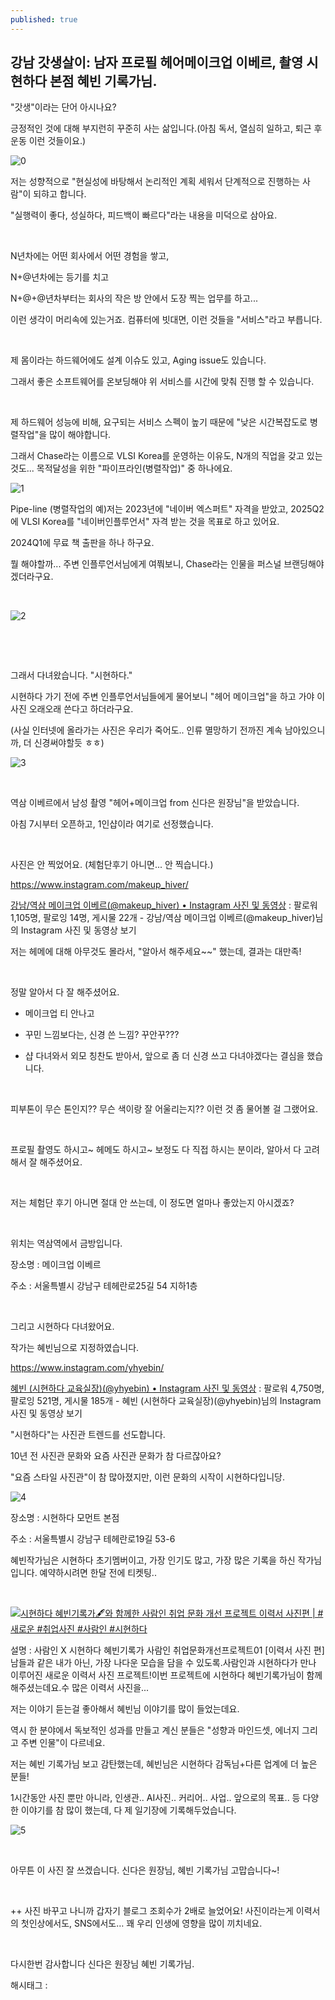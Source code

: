 ```yaml
---
published: true
---
```

## 강남 갓생살이: 남자 프로필 헤어메이크업 이베르, 촬영 시현하다 본점 혜빈 기록가님.

"갓생"이라는 단어 아시나요?

긍정적인 것에 대해 부지런히 꾸준히 사는 삶입니다.(아침 독서, 열심히 일하고, 퇴근 후 운동 이런 것들이요.)

![0](/assets/img/223288210026/0.png)

저는 성향적으로 "현실성에 바탕해서 논리적인 계획 세워서 단계적으로 진행하는 사람"이 되햐고 합니다.

"실행력이 좋다, 성실하다, 피드백이 빠르다"라는 내용을 미덕으로 삼아요.

​

N년차에는 어떤 회사에서 어떤 경험을 쌓고,

N+@년차에는 등기를 치고

N+@+@년차부터는 회사의 작은 방 안에서 도장 찍는 업무를 하고...

이런 생각이 머리속에 있는거죠. 컴퓨터에 빗대면, 이런 것들을 "서비스"라고 부릅니다.

​

제 몸이라는 하드웨어에도 설계 이슈도 있고, Aging issue도 있습니다.

그래서 좋은 소프트웨어를 온보딩해야 위 서비스를 시간에 맞춰 진행 할 수 있습니다.

​

제 하드웨어 성능에 비해, 요구되는 서비스 스펙이 높기 때문에 "낮은 시간복잡도로 병렬작업"을 많이 해야합니다.

그래서 Chase라는 이름으로 VLSI Korea를 운영하는 이유도, N개의 직업을  갖고 있는 것도... 목적달성을 위한 "파이프라인(병렬작업)" 중 하나에요.

![1](/assets/img/223288210026/1.png)

Pipe-line (병렬작업의 예)저는 2023년에 "네이버 엑스퍼트" 자격을 받았고, 2025Q2에 VLSI Korea를 "네이버인플루언서" 자격 받는 것을 목표로 하고 있어요.

2024Q1에 무료 책 출판을 하나 하구요.

뭘 해야할까... 주변 인플루언서님에게 여쭤보니, Chase라는 인물을 퍼스널 브랜딩해야겠더라구요.

​

![2](/assets/img/223288210026/2.png)

​

​

그래서 다녀왔습니다. "시현하다."

시현하다 가기 전에 주변 인플루언서님들에게 물어보니 "헤어 메이크업"을 하고 가야 이 사진 오래오래 쓴다고 하더라구요.

(사실 인터넷에 올라가는 사진은 우리가 죽어도.. 인류 멸망하기 전까진 계속 남아있으니까, 더 신경써야할듯 ㅎㅎ)

![3](/assets/img/223288210026/3.png)

​

역삼 이베르에서 남성 촬영 "헤어+메이크업 from 신다은 원장님"을 받았습니다.

아침 7시부터 오픈하고, 1인샵이라 여기로 선정했습니다.

​

사진은 안 찍었어요. (체험단후기 아니면... 안 찍습니다.)

https://www.instagram.com/makeup_hiver/

[강남/역삼 메이크업 이베르(@makeup_hiver) • Instagram 사진 및 동영상](https://www.instagram.com/makeup_hiver/) : 팔로워 1,105명, 팔로잉 14명, 게시물 22개 - 강남/역삼 메이크업 이베르(@makeup_hiver)님의 Instagram 사진 및 동영상 보기

저는 헤메에 대해 아무것도 몰라서, "알아서 해주세요~~" 했는데, 결과는 대만족!

​

정말 알아서 다 잘 해주셨어요.

- 메이크업 티 안나고

- 꾸민 느낌보다는, 신경 쓴 느낌? 꾸안꾸???

- 샵 다녀와서 외모 칭찬도 받아서, 앞으로 좀 더 신경 쓰고 다녀야겠다는 결심을 했습니다.

​

피부톤이 무슨 톤인지?? 무슨 색이랑 잘 어울리는지?? 이런 것 좀 물어볼 걸 그랬어요. 

​

프로필 촬영도 하시고~ 헤메도 하시고~ 보정도 다 직접 하시는 분이라, 알아서 다 고려해서 잘 해주셨어요.

​

저는 체험단 후기 아니면 절대 안 쓰는데, 이 정도면 얼마나 좋았는지 아시겠죠?

​

위치는 역삼역에서 금방입니다.

장소명 : 메이크업 이베르

주소 : 서울특별시 강남구 테헤란로25길 54 지하1층

​

그리고 시현하다 다녀왔어요.

작가는 혜빈님으로 지정하였습니다.

https://www.instagram.com/yhyebin/

[혜빈 (시현하다 교육실장)(@yhyebin) • Instagram 사진 및 동영상](https://www.instagram.com/yhyebin/) : 팔로워 4,750명, 팔로잉 521명, 게시물 185개 - 혜빈 (시현하다 교육실장)(@yhyebin)님의 Instagram 사진 및 동영상 보기

"시현하다"는 사진관 트렌드를 선도합니다.

10년 전 사진관 문화와 요즘 사진관 문화가 참 다르잖아요?

"요즘 스타일 사진관"이 참 많아졌지만, 이런 문화의 시작이 시현하다입니당.

![4](/assets/img/223288210026/4.png)

장소명 : 시현하다 모먼트 본점

주소 : 서울특별시 강남구 테헤란로19길 53-6

혜빈작가님은 시현하다 초기멤버이고, 가장 인기도 많고, 가장 많은 기록을 하신 작가님입니다. 예약하시려면 한달 전에 티켓팅..

​

[![시현하다 혜빈기록가🖋와 함께한 사람인 취업 문화 개선 프로젝트 이력서 사진편 | #새로운 #취업사진 #사람인 #시현하다](https://i.ytimg.com/vi/tmz7d_miqSc/hqdefault.jpg)](https://youtu.be/tmz7d_miqSc?si=ia7Cvqht8gpMggFM)

설명 : 사람인 X 시현하다 혜빈기록가 사람인 취업문화개선프로젝트01 [이력서 사진 편]남들과 같은 내가 아닌, 가장 나다운 모습을 담을 수 있도록.사람인과 시현하다가 만나 이루어진 새로운 이력서 사진 프로젝트!이번 프로젝트에 시현하다 혜빈기록가님이 함께 해주셨는데요.수 많은 이력서 사진을...

저는 이야기 듣는걸 좋아해서 혜빈님 이야기를 많이 들었는데요.

역시 한 분야에서 독보적인 성과를 만들고 계신 분들은 "성향과 마인드셋, 에너지 그리고 주변 인물"이 다르네요.

저는 혜빈 기록가님 보고 감탄했는데, 혜빈님은 시현하다 감독님+다른 업계에 더 높은 분들!

1시간동안 사진 뿐만 아니라, 인생관.. AI사진.. 커리어.. 사업.. 앞으로의 목표.. 등 다양한 이야기를 참 많이 했는데, 다 제 일기장에 기록해두었습니다.

![5](/assets/img/223288210026/5.png)

​

아무튼 이 사진 잘 쓰겠습니다. 신다은 원장님, 혜빈 기록가님 고맙습니다~!

​

++ 사진 바꾸고 나니까 갑자기 블로그 조회수가 2배로 늘었어요! 사진이라는게 이력서의 첫인상에서도, SNS에서도… 꽤 우리 인생에 영향을 많이 끼치네요.

​

다시한번 감사합니다 신다은 원장님 혜빈 기록가님.

 해시태그 : 